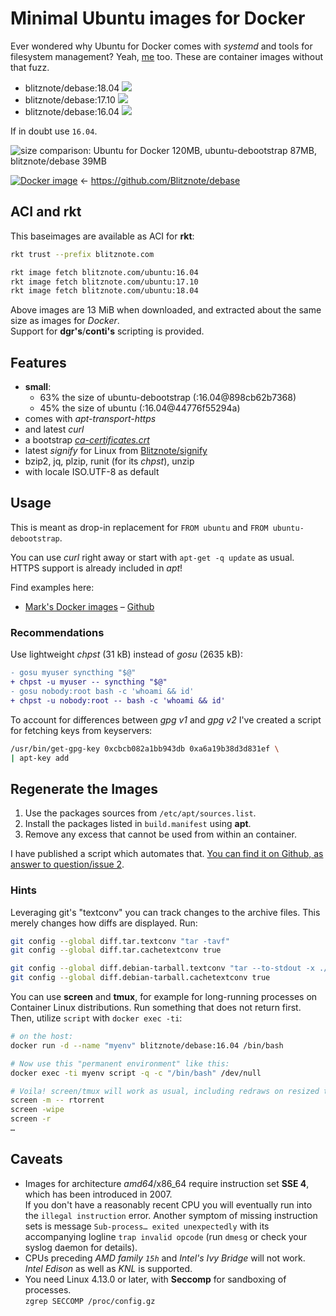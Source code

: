 Minimal Ubuntu images for Docker
================================

Ever wondered why Ubuntu for Docker comes with *systemd* and tools for filesystem management?
Yeah, [me](https://twitter.com/murmosh) too.
These are container images without that fuzz.

* blitznote/debase:18.04 [![](https://images.microbadger.com/badges/image/blitznote/debootstrap-amd64:18.04.svg)](http://microbadger.com/images/blitznote/debootstrap-amd64 "Ubuntu 18.04 on MicroBadger.com")
* blitznote/debase:17.10 [![](https://images.microbadger.com/badges/image/blitznote/debootstrap-amd64:17.10.svg)](http://microbadger.com/images/blitznote/debootstrap-amd64 "Ubuntu 17.10 on MicroBadger.com")
* blitznote/debase:16.04 [![](https://images.microbadger.com/badges/image/blitznote/debootstrap-amd64:16.04.svg)](http://microbadger.com/images/blitznote/debootstrap-amd64 "Ubuntu 16.04 on MicroBadger.com")

If in doubt use `16.04`.

![size comparison: Ubuntu for Docker 120MB, ubuntu-debootstrap 87MB, blitznote/debase 39MB](https://rawgit.com/Blitznote/docker-ubuntu-debootstrap/master/ubuntu-for-Docker-sizes.svg)

[![Docker image](https://img.shields.io/badge/Docker-blitznote%2Fdebootstrap-blue.svg)](https://hub.docker.com/r/blitznote/debootstrap-amd64/) ← https://github.com/Blitznote/debase

## ACI and rkt

This baseimages are available as ACI for **rkt**:

```bash
rkt trust --prefix blitznote.com

rkt image fetch blitznote.com/ubuntu:16.04
rkt image fetch blitznote.com/ubuntu:17.10
rkt image fetch blitznote.com/ubuntu:18.04
```

Above images are 13 MiB when downloaded, and extracted about the same size as images for *Docker*.  
Support for **dgr's**/**conti's** scripting is provided.

Features
--------

* **small**:
  * 63% the size of ubuntu-debootstrap (:16.04@898cb62b7368)
  * 45% the size of ubuntu (:16.04@44776f55294a)
* comes with *apt-transport-https*
* and latest *curl*
* a bootstrap *[ca-certificates.crt](https://github.com/wmark/docker-curl/blob/master/ca-certificates.crt)*
* latest *signify* for Linux from [Blitznote/signify](https://github.com/Blitznote/signify)
* bzip2, jq, plzip, runit (for its *chpst*), unzip
* with locale ISO.UTF-8 as default

Usage
-----

This is meant as drop-in replacement for ```FROM ubuntu``` and ```FROM ubuntu-debootstrap```.

You can use *curl* right away or start with ```apt-get -q update``` as usual.
HTTPS support is already included in *apt*!

Find examples here:

* [Mark's Docker images](https://hub.docker.com/u/wmark/) – [Github](https://github.com/search?q=user%3Awmark+docker-)

### Recommendations

Use lightweight *chpst* (31 kB) instead of *gosu* (2635 kB):

```diff
- gosu myuser syncthing "$@"
+ chpst -u myuser -- syncthing "$@"
- gosu nobody:root bash -c 'whoami && id'
+ chpst -u nobody:root -- bash -c 'whoami && id'
```

To account for differences between *gpg v1* and *gpg v2*
I've created a script for fetching keys from keyservers:

```bash
/usr/bin/get-gpg-key 0xcbcb082a1bb943db 0xa6a19b38d3d831ef \
| apt-key add
```

Regenerate the Images
---------------------

1. Use the packages sources from `/etc/apt/sources.list`.
2. Install the packages listed in `build.manifest` using **apt**.
3. Remove any excess that cannot be used from within an container.

I have published a script which automates that.
[You can find it on Github, as answer to question/issue 2](https://github.com/Blitznote/docker-ubuntu-debootstrap/issues/2#issuecomment-256456602).

### Hints

Leveraging git's "textconv" you can track changes to the archive files.
This merely changes how diffs are displayed.
Run:

```bash
git config --global diff.tar.textconv "tar -tavf"
git config --global diff.tar.cachetextconv true

git config --global diff.debian-tarball.textconv "tar --to-stdout -x ./var/lib/dpkg/available -f"
git config --global diff.debian-tarball.cachetextconv true
```

You can use **screen** and **tmux**, for example for long-running processes on Container Linux distributions.
Run something that does not return first. Then, utilize `script` with `docker exec -ti`:

```bash
# on the host:
docker run -d --name "myenv" blitznote/debase:16.04 /bin/bash

# Now use this "permanent environment" like this:
docker exec -ti myenv script -q -c "/bin/bash" /dev/null

# Voila! screen/tmux will work as usual, including redraws on resized terminals.
screen -m -- rtorrent
screen -wipe
screen -r
…
```

Caveats
-------

* Images for architecture *amd64*/x86_64 require instruction set **SSE 4**, which has been introduced in 2007.  
  If you don't have a reasonably recent CPU you will eventually run into the `illegal instruction` error.
  Another symptom of missing instruction sets is message `Sub-process… exited unexpectedly` with its
  accompanying logline `trap invalid opcode` (run `dmesg` or check your syslog daemon for details).
* CPUs preceding *AMD family `15h`* and *Intel's Ivy Bridge* will not work.  
  *Intel Edison* as well as *KNL* is supported.
* You need Linux 4.13.0 or later, with **Seccomp** for sandboxing of processes.  
  `zgrep SECCOMP /proc/config.gz`
